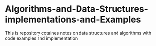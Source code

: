 # Algorithms-and-Data-Structures-implementations-and-Examples
This is repository cotaines notes on data structures and algorithms with code examples and implementation
